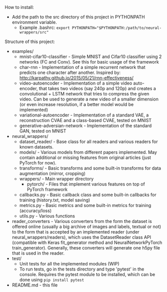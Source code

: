 How to install:
- Add the path to the src directory of this project in PYTHONPATH environment variable.
    - Example .bashrc: `export PYTHONPATH="$PYTHONPATH:/path/to/neural-wrappers/src"`

Structure of this project:
- examples/
    - mnist-cifar10-classifier - Simple MNIST and Cifar10 classifier using 2 networks (FC and Conv). See this for basic usage of the framework
    - char-rnn - Implementation of a simple recurrent network that predicts one character after another. Inspired by: http://karpathy.github.io/2015/05/21/rnn-effectiveness/
    - video-autoencoder - Implementation of a simple video auto-encoder, that takes two videos (say 240p and 120p) and creates a convolutional + LSTM network that tries to compress the given video. Can be used to generate a new video of a smaller dimension (or even increase resolution, if a better model would be implemented)
    - variational-autoencoder - Implementation of a standard VAE, a reconstruction CVAE and a class-based CVAE, tested on MNIST
    - generative-adversian-network - Implementation of the standard GAN, tested on MNIST
- neural_wrappers/
	- dataset_reader/ - Base class for all readers and various readers for known datasets.
	- models/ - Various models from different papers implemented. May contain additional or missing features from
		original articles (just PyTorch for now).
	- transforms/ - Basic transforms and some built-in transforms for data augmentation (mirror, cropping)
	- wrappers/ - Main wrapper directory
	    - pytorch/ - Files that implement various features on top of PyTorch framework
	- callbacks.py - Basic callback class and some built-in callbacks for training (history.txt, model saving)
	- metrics.py - Basic metrics and some built-in metrics for training (accuracy/loss)
	- utils.py - Various functions
- reader_converters - Various converters from the form the dataset is offered online (usually a big archive of images and labels, textual or not) to the form that is accepted by an implemented reader (under neural_wrappers/readers), which uses the DatasetReader class API (compatible with Keras fit_generator method and NeuralNetworkPyTorch train_generator). Generally, these converters will generate one h5py file that is used in the reader.
- test/
    - Unit tests for all the implemented modules (WIP)
    - To run tests, go in the tests directory and type 'pytest' in the console. Requires the pytest module to be
	 installed, which can be done using `pip install pytest`
- README.md - this file
